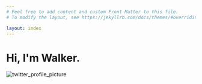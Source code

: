 ```yaml
---
# Feel free to add content and custom Front Matter to this file.
# To modify the layout, see https://jekyllrb.com/docs/themes/#overriding-theme-defaults

layout: index
---
```

# Hi, I'm Walker.

<img class="img-small" src="https://pbs.twimg.com/profile_images/1369687722541998081/Qg449cAj_400x400.jpg" alt="twitter_profile_picture">